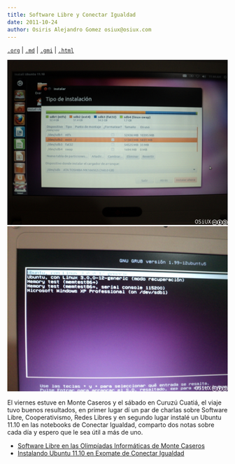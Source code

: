 ```yaml
---
title: Software Libre y Conectar Igualdad
date: 2011-10-24
author: Osiris Alejandro Gomez osiux@osiux.com
---
```


[`.org`](https://gitlab.com/osiux/osiux.gitlab.io/-/raw/master/2011-10-24-software-libre-en-monte-caseros-y-ubuntu-11.10-en-conectar-igualdad.org) |
[`.md`](https://gitlab.com/osiux/osiux.gitlab.io/-/raw/master/2011-10-24-software-libre-en-monte-caseros-y-ubuntu-11.10-en-conectar-igualdad.md) |
[`.gmi`](gemini://gmi.osiux.com/2011-10-24-software-libre-en-monte-caseros-y-ubuntu-11.10-en-conectar-igualdad.gmi) |
[`.html`](https://osiux.gitlab.io/2011-10-24-software-libre-en-monte-caseros-y-ubuntu-11.10-en-conectar-igualdad.html)

![](img/conectar-igualdad/2011-10-22_ubuntu-conectar-igualdad_10.jpg)
![](img/conectar-igualdad/2011-10-22_ubuntu-conectar-igualdad_14.jpg)

El viernes estuve en Monte Caseros y el sábado en Curuzú Cuatiá, el
viaje tuvo buenos resultados, en primer lugar dí un par de charlas sobre
Software Libre, Cooperativismo, Redes Libres y en segundo lugar instalé
un Ubuntu 11.10 en las notebooks de Conectar Igualdad, comparto dos
notas sobre cada día y espero que le sea útil a más de uno.

-   [Software Libre en las Olimpíadas Informáticas de Monte
Caseros](olimpiadas-informaticas-en-monte-caseros)
-   [Instalando Ubuntu 11.10 en Exomate de Conectar
Igualdad](ubuntu-11.10-en-exomate-de-conectar-igualdad)

